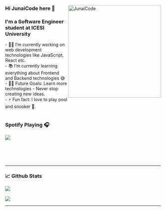 
<div>
  <img align="right" alt="JunaiCode" src="https://user-images.githubusercontent.com/61095765/160287971-c2341ef6-4772-4fa4-9473-ea0b2f049deb.jpg" width=300px height=300px />
 <h3>Hi JunaiCode here 👋</h3>
 <h3>I'm a Software Engineer student at ICESI University</h3>
 <div align="left">
- 👨‍💻 I’m currently working on web development technologies like JavaScript, React etc.<br>
- 📚 I’m currently learning everything about Frontend and Backend technologies 😅<br>
- 💪🏼 Future Goals: Learn more technologies - Never stop creating new ideas.<br>
- ⚡ Fun fact: I love to play pool and snooker 🎱.<br><br>
   <h3>Spotify Playing 🎧</h3>
   <img src="https://spotify-app-five-mauve.vercel.app/api/spotify" align="left" />
  </div>
 </div>
 
 <br><br><br><br><br>
 
 ---
### 📈 Github Stats
<a href="https://github.com/anuraghazra/github-readme-stats">
  <img align="center" src="https://github-readme-stats.vercel.app/api?username=JunaiCode" />
</a> <br> <br>

<a href="https://github.com/anuraghazra/github-readme-stats">
  <img align="center" src="https://github-readme-stats.vercel.app/api/top-langs/?username=JunaiCode&layout=compact" />
</a>

---
 
